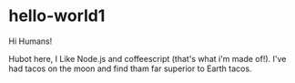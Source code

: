 # hello-world1

Hi Humans!

Hubot here,  I Like Node.js and coffeescript (that's what i'm made of!).
I've had tacos on the moon and find tham far superior to Earth tacos.
